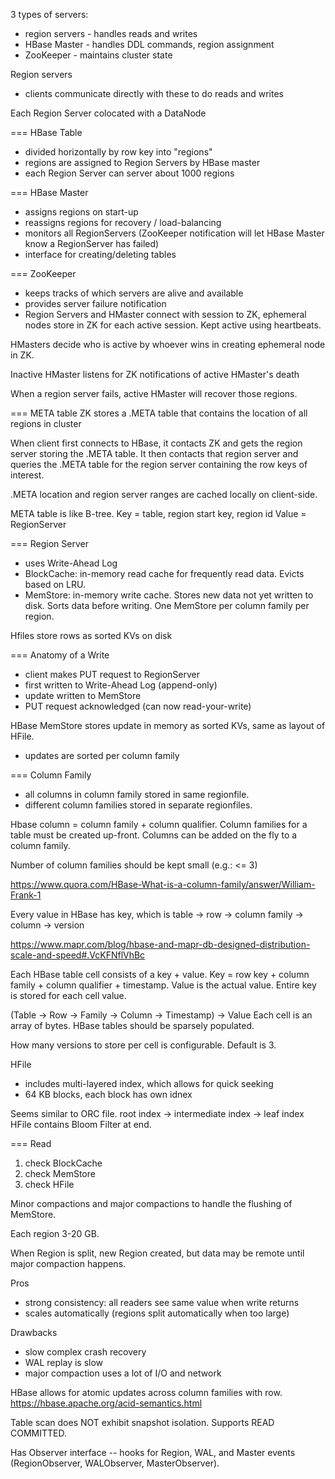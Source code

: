 3 types of servers:
* region servers - handles reads and writes
* HBase Master - handles DDL commands, region assignment
* ZooKeeper - maintains cluster state

Region servers
- clients communicate directly with these to do reads and writes

Each Region Server colocated with a DataNode

=== HBase Table
- divided horizontally by row key into "regions"
- regions are assigned to Region Servers by HBase master
- each Region Server can server about 1000 regions


=== HBase Master
- assigns regions on start-up
- reassigns regions for recovery / load-balancing
- monitors all RegionServers (ZooKeeper notification will let HBase Master know a RegionServer has failed)
- interface for creating/deleting tables


=== ZooKeeper
- keeps tracks of which servers are alive and available
- provides server failure notification
- Region Servers and HMaster connect with session to ZK, ephemeral nodes store in ZK for each active session. Kept active using heartbeats.

HMasters decide who is active by whoever wins in creating ephemeral node in ZK.

Inactive HMaster listens for ZK notifications of active HMaster's death

When a region server fails, active HMaster will recover those regions.


=== META table
ZK stores a .META table that contains the location of all regions in cluster

When client first connects to HBase, it contacts ZK and gets the region server storing the .META table. It then contacts that region server and queries the .META table for the region server containing the row keys of interest.

.META location and region server ranges are cached locally on client-side.

META table is like B-tree.
Key = table, region start key, region id
Value = RegionServer


=== Region Server
- uses Write-Ahead Log
- BlockCache: in-memory read cache for frequently read data. Evicts based on LRU.
- MemStore: in-memory write cache. Stores new data not yet written to disk. Sorts data before writing. One MemStore per column family per region.

Hfiles store rows as sorted KVs on disk


=== Anatomy of a Write
- client makes PUT request to RegionServer
- first written to Write-Ahead Log (append-only)
- update written to MemStore
- PUT request acknowledged (can now read-your-write)

HBase MemStore stores update in memory as sorted KVs, same as layout of HFile.
- updates are sorted per column family


=== Column Family
- all columns in column family stored in same regionfile.
- different column families stored in separate regionfiles.

Hbase column = column family + column qualifier.
Column families for a table must be created up-front. Columns can be added on the fly to a column family.

Number of column families should be kept small (e.g.: <= 3)

https://www.quora.com/HBase-What-is-a-column-family/answer/William-Frank-1

Every value in HBase has key, which is table -> row -> column family -> column -> version

https://www.mapr.com/blog/hbase-and-mapr-db-designed-distribution-scale-and-speed#.VcKFNflVhBc

Each HBase table cell consists of a key + value.
Key = row key + column family + column qualifier + timestamp.
Value is the actual value.
Entire key is stored for each cell value.

(Table -> Row -> Family -> Column -> Timestamp) -> Value
Each cell is an array of bytes.
HBase tables should be sparsely populated.

How many versions to store per cell is configurable. Default is 3.

HFile
- includes multi-layered index, which allows for quick seeking
- 64 KB blocks, each block has own idnex

Seems similar to ORC file.
root index -> intermediate index -> leaf index
HFile contains Bloom Filter at end.


=== Read
1) check BlockCache
2) check MemStore
3) check HFile


Minor compactions and major compactions to handle the flushing of MemStore.

Each region 3-20 GB.

When Region is split, new Region created, but data may be remote until major compaction happens.


Pros
* strong consistency: all readers see same value when write returns
* scales automatically (regions split automatically when too large)

Drawbacks
* slow complex crash recovery
* WAL replay is slow
* major compaction uses a lot of I/O and network

HBase allows for atomic updates across column families with row.
https://hbase.apache.org/acid-semantics.html

Table scan does NOT exhibit snapshot isolation. Supports READ COMMITTED.


Has Observer interface -- hooks for Region, WAL, and Master events (RegionObserver, WALObserver, MasterObserver).
